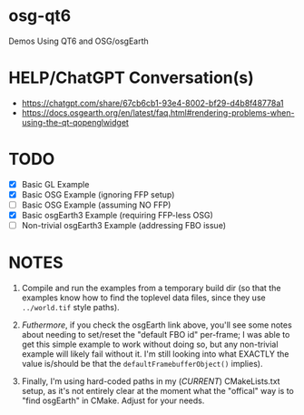 # osg-qt6

Demos Using QT6 and OSG/osgEarth

# HELP/ChatGPT Conversation(s)

- https://chatgpt.com/share/67cb6cb1-93e4-8002-bf29-d4b8f48778a1
- https://docs.osgearth.org/en/latest/faq.html#rendering-problems-when-using-the-qt-qopenglwidget

# TODO

- [x] Basic GL Example
- [x] Basic OSG Example (ignoring FFP setup)
- [ ] Basic OSG Example (assuming NO FFP)
- [x] Basic osgEarth3 Example (requiring FFP-less OSG)
- [ ] Non-trivial osgEarth3 Example (addressing FBO issue)

# NOTES

1. Compile and run the examples from a temporary build dir (so that the examples
   know how to find the toplevel data files, since they use `../world.tif` style
   paths).

2. *Futhermore*, if you check the osgEarth link above, you'll see some notes about
   needing to set/reset the "default FBO id" per-frame; I was able to get this
   simple example to work without doing so, but any non-trivial example will likely
   fail without it. I'm still looking into what EXACTLY the value is/should be that
   the `defaultFramebufferObject()` implies).

3. Finally, I'm using hard-coded paths in my (_CURRENT_) CMakeLists.txt setup,
   as it's not entirely clear at the moment what the "offical" way is to "find
   osgEarth" in CMake. Adjust for your needs.

